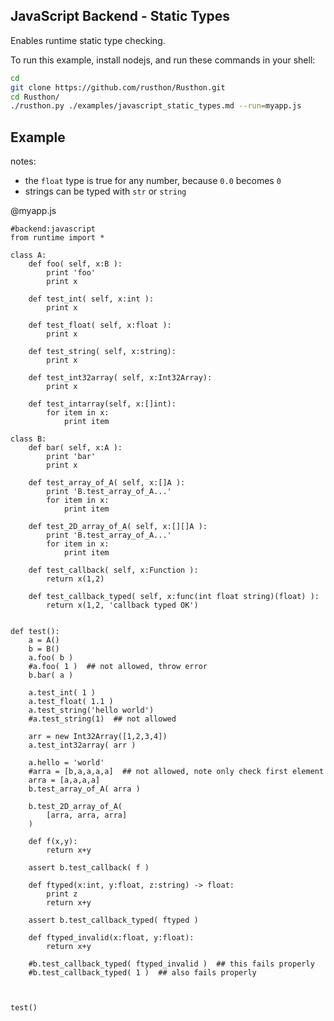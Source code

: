 JavaScript Backend - Static Types
-------

Enables runtime static type checking.

To run this example, install nodejs, and run these commands in your shell:

```bash
cd
git clone https://github.com/rusthon/Rusthon.git
cd Rusthon/
./rusthon.py ./examples/javascript_static_types.md --run=myapp.js
```


Example
--------

notes:
* the `float` type is true for any number, because `0.0` becomes `0`
* strings can be typed with `str` or `string`

@myapp.js
```rusthon
#backend:javascript
from runtime import *

class A:
	def foo( self, x:B ):
		print 'foo'
		print x

	def test_int( self, x:int ):
		print x

	def test_float( self, x:float ):
		print x

	def test_string( self, x:string):
		print x

	def test_int32array( self, x:Int32Array):
		print x

	def test_intarray(self, x:[]int):
		for item in x:
			print item

class B:
	def bar( self, x:A ):
		print 'bar'
		print x

	def test_array_of_A( self, x:[]A ):
		print 'B.test_array_of_A...'
		for item in x:
			print item

	def test_2D_array_of_A( self, x:[][]A ):
		print 'B.test_array_of_A...'
		for item in x:
			print item

	def test_callback( self, x:Function ):
		return x(1,2)

	def test_callback_typed( self, x:func(int float string)(float) ):
		return x(1,2, 'callback typed OK')


def test():
	a = A()
	b = B()
	a.foo( b )
	#a.foo( 1 )  ## not allowed, throw error
	b.bar( a )

	a.test_int( 1 )
	a.test_float( 1.1 )
	a.test_string('hello world')
	#a.test_string(1)  ## not allowed

	arr = new Int32Array([1,2,3,4])
	a.test_int32array( arr )

	a.hello = 'world'
	#arra = [b,a,a,a,a]  ## not allowed, note only check first element
	arra = [a,a,a,a]
	b.test_array_of_A( arra )

	b.test_2D_array_of_A(
		[arra, arra, arra]
	)

	def f(x,y):
		return x+y

	assert b.test_callback( f )

	def ftyped(x:int, y:float, z:string) -> float:
		print z
		return x+y

	assert b.test_callback_typed( ftyped )

	def ftyped_invalid(x:float, y:float):
		return x+y

	#b.test_callback_typed( ftyped_invalid )  ## this fails properly
	#b.test_callback_typed( 1 )  ## also fails properly



test()

```